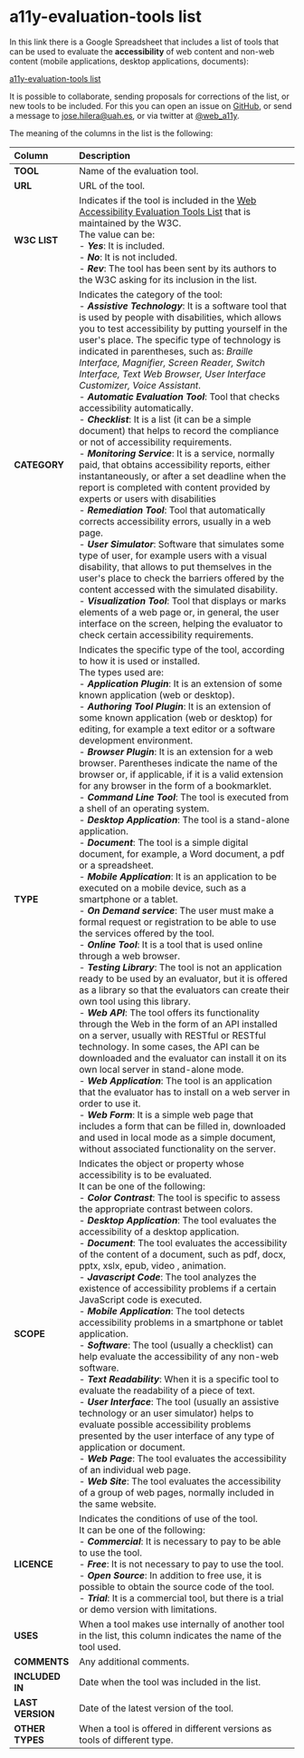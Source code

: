 # a11y-evaluation-tools list

In this link there is a Google Spreadsheet that includes a list of tools that can be used to evaluate the **accessibility** of web content and non-web content (mobile applications, desktop applications, documents):

[a11y-evaluation-tools list](https://docs.google.com/spreadsheets/d/10CTezA0iDdaWggaqxuHawj-5u8YXdZeWBJsIkuvJ364/edit?usp=sharing)

It is possible to collaborate, sending proposals for corrections of the list, or new tools to be included. For this you can open an issue on [GitHub](https://github.com/josehilera/a11y-evaluation-tools), or send a message to jose.hilera@uah.es, or via twitter at [@web_a11y](https://twitter.com/web_a11y).

The meaning of the columns in the list is the following:


| Column          | Description                                                  |
| :------------- | :----------------------------------------------------------- |
| **TOOL**       | Name of the evaluation tool.                                 |
| **URL**        | URL of the tool.                                             |
| **W3C LIST**   | Indicates if the tool is included in the [Web Accessibility Evaluation Tools List](https://www.w3.org/WAI/ER/tools/) that is maintained by the W3C.<br />The value can be:<br />- ***Yes***: It is included.<br />- ***No***: It is not included.<br />- ***Rev***: The tool has been sent by its authors to the W3C asking for its inclusion in the list. |
| **CATEGORY**   | Indicates the category of the tool:<br />- ***Assistive Technology***:  It is a software tool that is used by people with disabilities, which allows you to test accessibility by putting yourself in the user's place. The specific type of technology is indicated in parentheses, such as: *Braille Interface, Magnifier, Screen Reader, Switch Interface, Text Web Browser, User Interface Customizer, Voice Assistant*. <br />- ***Automatic Evaluation Tool***:  Tool that checks accessibility automatically. <br />- ***Checklist***:  It is a list (it can be a simple document) that helps to record the compliance or not of accessibility requirements. <br />- ***Monitoring Service***:  It is a service, normally paid, that obtains accessibility reports, either instantaneously, or after a set deadline when the report is completed with content provided by experts or users with disabilities<br />- ***Remediation Tool***:  Tool that automatically corrects accessibility errors, usually in a web page.<br />- ***User Simulator***:  Software that simulates some type of user, for example users with a visual disability, that allows to put themselves in the user's place to check the barriers offered by the content accessed with the simulated disability.<br />- ***Visualization Tool***:   Tool that displays or marks elements of a web page or, in general, the user interface on the screen, helping the evaluator to check certain accessibility requirements. |
| **TYPE** | Indicates the specific type of the tool,  according to how it is used or installed.<br />The types used are:<br />- ***Application Plugin***:  It is an extension of some known application (web or desktop). <br />- ***Authoring Tool Plugin***: It is an extension of some known application (web or desktop) for editing, for example a text editor or a software development environment. <br />- ***Browser Plugin***:  It is an extension for a web browser. Parentheses indicate the name of the browser or, if applicable, if it is a valid extension for any browser in the form of a bookmarklet. <br />- ***Command Line Tool***: The tool is executed from a shell of an operating system.<br />- ***Desktop Application***:  The tool is a stand-alone application.<br />- ***Document***:  The tool is a simple digital document, for example, a Word document, a pdf or a spreadsheet.<br />- ***Mobile Application***:  It is an application to be executed on a mobile device, such as a smartphone or a tablet.<br />- ***On Demand service***:  The user must make a formal request or registration to be able to use the services offered by the tool.<br />- ***Online Tool***:  It is a tool that is used online through a web browser.<br />- ***Testing Library***:  The tool is not an application ready to be used by an evaluator, but it is offered as a library so that the evaluators can create their own tool using this library.<br />- ***Web API***:  The tool offers its functionality through the Web in the form of an API installed on a server, usually with RESTful or RESTful technology. In some cases, the API can be downloaded and the evaluator can install it on its own local server in stand-alone mode.<br />- ***Web Application***:  The tool is an application that the evaluator has to install on a web server in order to use it.<br />- ***Web Form***:  It is a simple web page that includes a form that can be filled in, downloaded and used in local mode as a simple document, without associated functionality on the server. |
| **SCOPE**      | Indicates the object or property whose accessibility is to be evaluated.<br /> It can be one of the following:<br />- ***Color Contrast***:  The tool is specific to assess the appropriate contrast between colors. <br />- ***Desktop Application***:  The tool evaluates the accessibility of a desktop application.<br />- ***Document***:  The tool evaluates the accessibility of the content of a document, such as pdf, docx, pptx, xslx, epub, video , animation.<br />- ***Javascript Code***:  The tool analyzes the existence of accessibility problems if a certain JavaScript code is executed. <br />- ***Mobile Application***:  The tool detects accessibility problems in a smartphone or tablet application. <br />- ***Software***:  The tool (usually a checklist) can help evaluate the accessibility of any non-web software.<br />- ***Text Readability***:  When it is a specific tool to evaluate the readability of a piece of text.<br />- ***User Interface***:  The tool (usually an assistive technology or an user simulator) helps to evaluate possible accessibility problems presented by the user interface of any type of application or document.<br />- ***Web Page***:  The tool evaluates the accessibility of an individual web page. <br />- ***Web Site***:  The tool evaluates the accessibility of a group of web pages, normally included in the same website. <br /> |
| **LICENCE**    | Indicates the conditions of use of the tool. <br />It can be one of the following:<br />- ***Commercial***:  It is necessary to pay to be able to use the tool.<br />- ***Free***:  It is not necessary to pay to use the tool.<br />- ***Open Source***:  In addition to free use, it is possible to obtain the source code of the tool.<br />- ***Trial***:  It is a commercial tool, but there is a trial or demo version with limitations.<br /> |
| **USES**  | When a tool makes use internally of another tool in the list, this column indicates the name of the tool used. |
| **COMMENTS**   | Any additional comments. |
| **INCLUDED IN**   | Date when the tool was included in the list. |
| **LAST VERSION**   | Date of the latest version of the tool. |
| **OTHER TYPES**   | When a tool is offered in different versions as tools of different type. |
